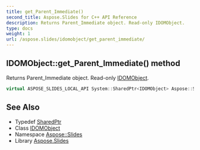 ```yaml
---
title: get_Parent_Immediate()
second_title: Aspose.Slides for C++ API Reference
description: Returns Parent_Immediate object. Read-only IDOMObject.
type: docs
weight: 1
url: /aspose.slides/idomobject/get_parent_immediate/
---
```

## IDOMObject::get_Parent_Immediate() method


Returns Parent_Immediate object. Read-only [IDOMObject](../).

```cpp
virtual ASPOSE_SLIDES_LOCAL_API System::SharedPtr<IDOMObject> Aspose::Slides::IDOMObject::get_Parent_Immediate()=0
```

## See Also

* Typedef [SharedPtr](../../../system/sharedptr/)
* Class [IDOMObject](../)
* Namespace [Aspose::Slides](../../)
* Library [Aspose.Slides](../../../)